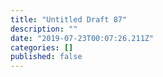 ```yaml
---
title: "Untitled Draft 87"
description: ""
date: "2019-07-23T00:07:26.211Z"
categories: []
published: false
---
```



